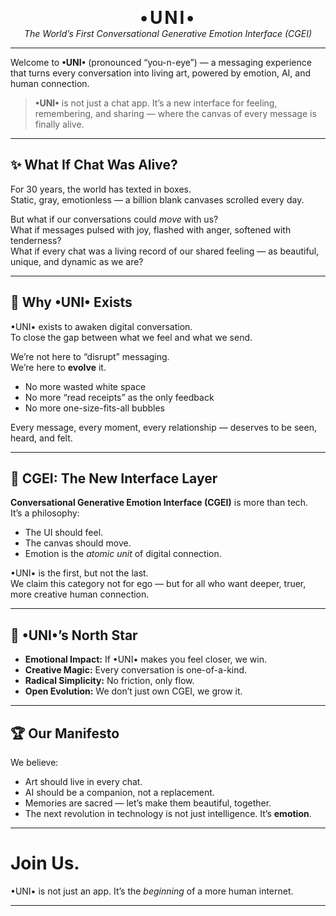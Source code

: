 <p align="center">
  <strong style="font-size: 2em; letter-spacing: 0.1em;">•UNI•</strong><br>
  <em>The World’s First Conversational Generative Emotion Interface (CGEI)</em>
</p>

---

Welcome to <strong>•UNI•</strong> (pronounced “you-n-eye”) — a messaging experience that turns every conversation into living art, powered by emotion, AI, and human connection.

> <strong>•UNI•</strong> is not just a chat app.
> It’s a new interface for feeling, remembering, and sharing — where the canvas of every message is finally alive.

---

## ✨ What If Chat Was Alive?

For 30 years, the world has texted in boxes.  
Static, gray, emotionless — a billion blank canvases scrolled every day.

But what if our conversations could *move* with us?  
What if messages pulsed with joy, flashed with anger, softened with tenderness?  
What if every chat was a living record of our shared feeling — as beautiful, unique, and dynamic as we are?

---

## 🌊 Why •UNI• Exists

•UNI• exists to awaken digital conversation.  
To close the gap between what we feel and what we send.

We’re not here to “disrupt” messaging.  
We’re here to **evolve** it.

- No more wasted white space
- No more “read receipts” as the only feedback
- No more one-size-fits-all bubbles

Every message, every moment, every relationship — deserves to be seen, heard, and felt.

---

## 🧬 CGEI: The New Interface Layer

**Conversational Generative Emotion Interface (CGEI)** is more than tech.  
It’s a philosophy:

- The UI should feel.
- The canvas should move.
- Emotion is the *atomic unit* of digital connection.

•UNI• is the first, but not the last.  
We claim this category not for ego — but for all who want deeper, truer, more creative human connection.

---

## 🚀 •UNI•’s North Star

- **Emotional Impact:** If •UNI• makes you feel closer, we win.
- **Creative Magic:** Every conversation is one-of-a-kind.
- **Radical Simplicity:** No friction, only flow.
- **Open Evolution:** We don’t just own CGEI, we grow it.

---

## 🏆 Our Manifesto

We believe:
- Art should live in every chat.
- AI should be a companion, not a replacement.
- Memories are sacred — let’s make them beautiful, together.
- The next revolution in technology is not just intelligence. It’s **emotion**.

---

# Join Us.

•UNI• is not just an app.
It’s the *beginning* of a more human internet.

---

